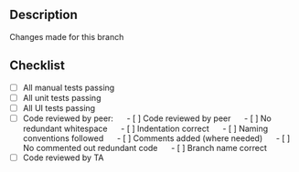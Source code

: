 ## Description
Changes made for this branch

## Checklist
- [ ] All manual tests passing
- [ ] All unit tests passing 
- [ ] All UI tests passing
- [ ] Code reviewed by peer:
&nbsp;&nbsp;&nbsp;&nbsp; - [ ] Code reviewed by peer
&nbsp;&nbsp;&nbsp;&nbsp; - [ ] No redundant whitespace
&nbsp;&nbsp;&nbsp;&nbsp; - [ ] Indentation correct
&nbsp;&nbsp;&nbsp;&nbsp; - [ ] Naming conventions followed
&nbsp;&nbsp;&nbsp;&nbsp; - [ ] Comments added (where needed)
&nbsp;&nbsp;&nbsp;&nbsp; - [ ] No commented out redundant code
&nbsp;&nbsp;&nbsp;&nbsp; - [ ] Branch name correct
- [ ] Code reviewed by TA
